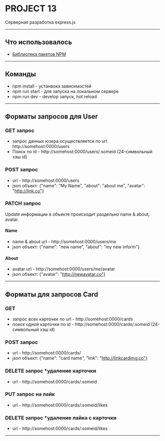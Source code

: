 # PROJECT 13

Серверная разработка express.js

____

## Что использовалось

- [Библиотека пакетов NPM](https://nodejs.org/en/download/)

____

## Команды

- npm install - устанвока зависимостей
- npm run start - для запуска на локальном сервере
- npm run dev - develop запуск, hot reload

____

## Форматы запросов для User

### GET запрос

- запрос данных юзера осуществляется по url  http://somehost:0000/users
- Поиск по id - http://somehost:0000/users/:someid (24-символьный хэш id)

### POST запрос

- url - http://somehost:0000/users
- json объект: {"name": "My Name", "about": "about me", "avatar": "http://link.co"}

### PATCH запрос

Update информации в объекте происходит раздельно name & about, avatar.

#### Name

- name & about url - http://somehost:0000/users/me
- json объект: {"name": "new name", "about": "my new inform"}

#### About

- avatar url - http://somehost:0000/users/me/avatar
- json объект: {"avatar": "http://newavatar.co"}

____

## Форматы для запросов Card

### GET 
- запрос всех карточек по url  - http://somehost:0000/cards
- поиск одной карточки по id - http://somehost:0000/cards/:someid (24-символьный хэш id)

### POST запрос

- url - http://somehost:0000/cards/
- json объект: {"name": "card name", "link": "http://linkcardimg.co"}

### DELETE запрос *удаление карточки

- url - http://somehost:0000/cards/:someid

### PUT запрос на лайк

- url - http://somehost:0000/cards/:someid/likes

### DELETE запрос *удаление лайка с карточки

- url - http://somehost:0000/cards/:someid/likes

____
